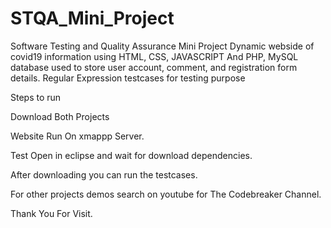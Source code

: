 # STQA_Mini_Project

Software Testing and Quality Assurance Mini Project Dynamic webside of covid19 information using HTML, CSS, JAVASCRIPT And PHP, MySQL database used to store user account, comment, and registration form details. Regular Expression testcases for testing purpose

Steps to run

Download Both Projects

Website Run On xmappp Server.

Test Open in eclipse and wait for download dependencies.

After downloading you can run the testcases.

For other projects demos search on youtube for The Codebreaker Channel.

Thank You For Visit.
